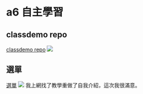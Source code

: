 # a6 自主學習

## classdemo repo

[classdemo repo](https://github.com/31461057/1101-1N-Sweb-210410170)
![](https://i.imgur.com/TiVyQfN.png)

## 選單

[選單](https://1101-1-n-sweb-210410170.vercel.app/1_active/resume/index.html)
![](https://i.imgur.com/piD9bmY.png)
我上網找了教學重做了自我介紹，這次我很滿意。

```markdown


```